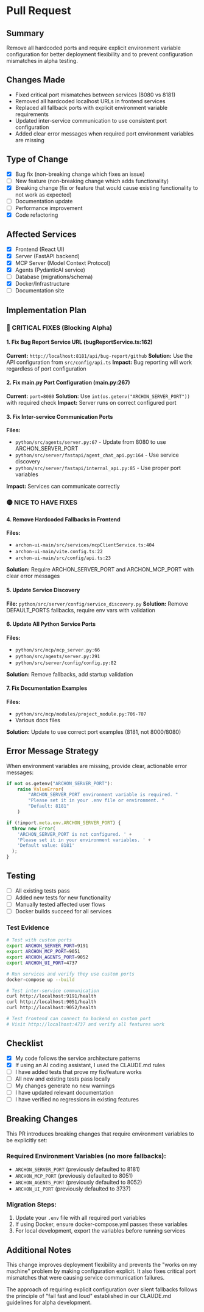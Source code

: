 # Pull Request

## Summary
Remove all hardcoded ports and require explicit environment variable configuration for better deployment flexibility and to prevent configuration mismatches in alpha testing.

## Changes Made
- Fixed critical port mismatches between services (8080 vs 8181)
- Removed all hardcoded localhost URLs in frontend services
- Replaced all fallback ports with explicit environment variable requirements
- Updated inter-service communication to use consistent port configuration
- Added clear error messages when required port environment variables are missing

## Type of Change
- [x] Bug fix (non-breaking change which fixes an issue)
- [ ] New feature (non-breaking change which adds functionality)
- [x] Breaking change (fix or feature that would cause existing functionality to not work as expected)
- [ ] Documentation update
- [ ] Performance improvement
- [x] Code refactoring

## Affected Services
- [x] Frontend (React UI)
- [x] Server (FastAPI backend)
- [x] MCP Server (Model Context Protocol)
- [x] Agents (PydanticAI service)
- [ ] Database (migrations/schema)
- [x] Docker/Infrastructure
- [ ] Documentation site

## Implementation Plan

### 🚨 CRITICAL FIXES (Blocking Alpha)

#### 1. Fix Bug Report Service URL (bugReportService.ts:162)
**Current:** `http://localhost:8181/api/bug-report/github`
**Solution:** Use the API configuration from `src/config/api.ts`
**Impact:** Bug reporting will work regardless of port configuration

#### 2. Fix main.py Port Configuration (main.py:267)
**Current:** `port=8080`
**Solution:** Use `int(os.getenv("ARCHON_SERVER_PORT"))` with required check
**Impact:** Server runs on correct configured port

#### 3. Fix Inter-service Communication Ports
**Files:**
- `python/src/agents/server.py:67` - Update from 8080 to use ARCHON_SERVER_PORT
- `python/src/server/fastapi/agent_chat_api.py:164` - Use service discovery
- `python/src/server/fastapi/internal_api.py:85` - Use proper port variables

**Impact:** Services can communicate correctly

### 🟡 NICE TO HAVE FIXES

#### 4. Remove Hardcoded Fallbacks in Frontend
**Files:**
- `archon-ui-main/src/services/mcpClientService.ts:404`
- `archon-ui-main/vite.config.ts:22`
- `archon-ui-main/src/config/api.ts:23`

**Solution:** Require ARCHON_SERVER_PORT and ARCHON_MCP_PORT with clear error messages

#### 5. Update Service Discovery
**File:** `python/src/server/config/service_discovery.py`
**Solution:** Remove DEFAULT_PORTS fallbacks, require env vars with validation

#### 6. Update All Python Service Ports
**Files:**
- `python/src/mcp/mcp_server.py:66`
- `python/src/agents/server.py:291`
- `python/src/server/config/config.py:82`

**Solution:** Remove fallbacks, add startup validation

#### 7. Fix Documentation Examples
**Files:**
- `python/src/mcp/modules/project_module.py:706-707`
- Various docs files

**Solution:** Update to use correct port examples (8181, not 8000/8080)

## Error Message Strategy

When environment variables are missing, provide clear, actionable error messages:

```python
if not os.getenv("ARCHON_SERVER_PORT"):
    raise ValueError(
        "ARCHON_SERVER_PORT environment variable is required. "
        "Please set it in your .env file or environment. "
        "Default: 8181"
    )
```

```typescript
if (!import.meta.env.ARCHON_SERVER_PORT) {
  throw new Error(
    'ARCHON_SERVER_PORT is not configured. ' +
    'Please set it in your environment variables. ' +
    'Default value: 8181'
  );
}
```

## Testing
- [ ] All existing tests pass
- [ ] Added new tests for new functionality
- [ ] Manually tested affected user flows
- [ ] Docker builds succeed for all services

### Test Evidence
```bash
# Test with custom ports
export ARCHON_SERVER_PORT=9191
export ARCHON_MCP_PORT=9051  
export ARCHON_AGENTS_PORT=9052
export ARCHON_UI_PORT=4737

# Run services and verify they use custom ports
docker-compose up --build

# Test inter-service communication
curl http://localhost:9191/health
curl http://localhost:9051/health
curl http://localhost:9052/health

# Test frontend can connect to backend on custom port
# Visit http://localhost:4737 and verify all features work
```

## Checklist
- [x] My code follows the service architecture patterns
- [x] If using an AI coding assistant, I used the CLAUDE.md rules
- [ ] I have added tests that prove my fix/feature works
- [ ] All new and existing tests pass locally
- [ ] My changes generate no new warnings
- [ ] I have updated relevant documentation
- [ ] I have verified no regressions in existing features

## Breaking Changes
This PR introduces breaking changes that require environment variables to be explicitly set:

### Required Environment Variables (no more fallbacks):
- `ARCHON_SERVER_PORT` (previously defaulted to 8181)
- `ARCHON_MCP_PORT` (previously defaulted to 8051)
- `ARCHON_AGENTS_PORT` (previously defaulted to 8052)
- `ARCHON_UI_PORT` (previously defaulted to 3737)

### Migration Steps:
1. Update your `.env` file with all required port variables
2. If using Docker, ensure docker-compose.yml passes these variables
3. For local development, export the variables before running services

## Additional Notes
This change improves deployment flexibility and prevents the "works on my machine" problem by making configuration explicit. It also fixes critical port mismatches that were causing service communication failures.

The approach of requiring explicit configuration over silent fallbacks follows the principle of "fail fast and loud" established in our CLAUDE.md guidelines for alpha development.